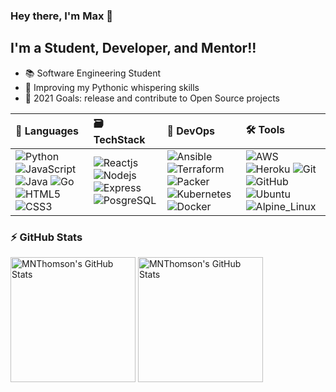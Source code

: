 ### Hey there, I'm Max 👋

## I'm a Student, Developer, and Mentor!!

- 📚 Software Engineering Student
- 🐍 Improving my Pythonic whispering skills
- 🥅 2021 Goals: release and contribute to Open Source projects

| 📝 Languages | 🗃️ TechStack | 🚀 DevOps | 🛠️ Tools |
|:-------------|:--------------|:-----------|:---------|
|  ![Python](https://img.shields.io/badge/-Python-black?style=flat-square&logo=python) ![JavaScript](https://img.shields.io/badge/-JavaScript-black?style=flat-square&logo=javascript) ![Java](https://img.shields.io/badge/-Java-black?style=flat-square&logo=java) ![Go](https://img.shields.io/badge/-Go-black?style=flat-square&logo=go) ![HTML5](https://img.shields.io/badge/-HTML5-black?style=flat-square&logo=html5) ![CSS3](https://img.shields.io/badge/-CSS3-black?style=flat-square&logo=css3)   |  ![Reactjs](https://img.shields.io/badge/-Reactjs-black?style=flat-square&logo=react) ![Nodejs](https://img.shields.io/badge/-Nodejs-black?style=flat-square&logo=node.js) ![Express](https://img.shields.io/badge/-Express-black?style=flat-square&logo=express) ![PosgreSQL](https://img.shields.io/badge/-PosgreSQL-black?style=flat-square&logo=posgresql)    |   ![Ansible](https://img.shields.io/badge/-Ansible-black?style=flat-square&logo=ansible) ![Terraform](https://img.shields.io/badge/-Terraform-black?style=flat-square&logo=terraform) ![Packer](https://img.shields.io/badge/-Packer-black?style=flat-square&logo=packer) ![Kubernetes](https://img.shields.io/badge/-Kubernetes-black?style=flat-square&logo=kubernetes) ![Docker](https://img.shields.io/badge/-Docker-black?style=flat-square&logo=docker)   |  ![AWS](https://img.shields.io/badge/-AWS-black?style=flat-square&logo=amazonaws) ![Heroku](https://img.shields.io/badge/-Heroku-black?style=flat-square&logo=heroku) ![Git](https://img.shields.io/badge/-Git-black?style=flat-square&logo=git) ![GitHub](https://img.shields.io/badge/-GitHub-black?style=flat-square&logo=github) ![Ubuntu](https://img.shields.io/badge/-Ubuntu-black?style=flat-square&logo=ubuntu) ![Alpine_Linux](https://img.shields.io/badge/-Alpine_Linux-black?style=flat-square&logo=alpinelinux)   |

### ⚡ GitHub Stats
<p align="left">
  <img align="center" height="200" alt="MNThomson's GitHub Stats" src="https://github-readme-stats.vercel.app/api?username=MNThomson&theme=github_dark&show_icons=true&count_private=true" />

  <img align="center" height="200" alt="MNThomson's GitHub Stats" src="https://github-readme-stats.vercel.app/api/top-langs/?username=MNThomson&layout=compact&theme=github_dark" />
</p>
